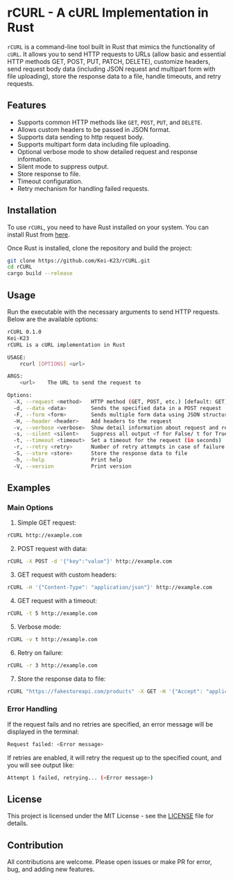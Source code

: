 # rCURL - A cURL Implementation in Rust

`rCURL` is a command-line tool built in Rust that mimics the functionality of `cURL`. It allows you to send HTTP requests to URLs (allow basic and essential HTTP methods GET, POST, PUT, PATCH, DELETE), customize headers, send request body data (including JSON request and multipart form with file uploading), store the response data to a file, handle timeouts, and retry requests.

## Features

- Supports common HTTP methods like `GET`, `POST`, `PUT`, and `DELETE`.
- Allows custom headers to be passed in JSON format.
- Supports data sending to http request body.
- Supports multipart form data including file uploading.
- Optional verbose mode to show detailed request and response information.
- Silent mode to suppress output.
- Store response to file.
- Timeout configuration.
- Retry mechanism for handling failed requests.

## Installation

To use `rCURL`, you need to have Rust installed on your system. You can install Rust from [here](https://www.rust-lang.org/tools/install).

Once Rust is installed, clone the repository and build the project:

```bash
git clone https://github.com/Kei-K23/rCURL.git
cd rCURL
cargo build --release
```

## Usage

Run the executable with the necessary arguments to send HTTP requests. Below are the available options:

```bash
rCURL 0.1.0
Kei-K23
rCURL is a cURL implementation in Rust

USAGE:
    rcurl [OPTIONS] <url>

ARGS:
    <url>    The URL to send the request to

Options:
  -X, --request <method>   HTTP method (GET, POST, etc.) [default: GET]
  -d, --data <data>        Sends the specified data in a POST request
  -F, --form <form>        Sends multiple form data using JSON structured format (use file path for file uploading)
  -H, --header <header>    Add headers to the request
  -v, --verbose <verbose>  Show detail information about request and response <f for False/ t for True> [default: f]
  -s, --silent <silent>    Suppress all output <f for False/ t for True> [default: f]
  -t, --timeout <timeout>  Set a timeout for the request (in seconds)
  -r, --retry <retry>      Number of retry attempts in case of failure
  -S, --store <store>      Store the response data to file
  -h, --help               Print help
  -V, --version            Print version
```

## Examples

### Main Options

1. Simple GET request:

```bash
rCURL http://example.com
```

2. POST request with data:

```bash
rCURL -X POST -d '{"key":"value"}' http://example.com
```

3. GET request with custom headers:

```bash
rCURL -H '{"Content-Type": "application/json"}' http://example.com
```

4. GET request with a timeout:

```bash
rCURL -t 5 http://example.com
```

5. Verbose mode:

```bash
rCURL -v t http://example.com
```

6. Retry on failure:

```bash
rCURL -r 3 http://example.com
```

7. Store the response data to file:

```bash
rCURL "https://fakestoreapi.com/products" -X GET -H '{"Accept": "application/json"}' -S "products.json"
```

### Error Handling

If the request fails and no retries are specified, an error message will be displayed in the terminal:

```bash
Request failed: <Error message>
```

If retries are enabled, it will retry the request up to the specified count, and you will see output like:

```bash
Attempt 1 failed, retrying... (<Error message>)
```

## License 

This project is licensed under the MIT License - see the [LICENSE](/LICENSE) file for details.

## Contribution

All contributions are welcome. Please open issues or make PR for error, bug, and adding new features.
